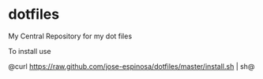 dotfiles
========

My Central Repository for my dot files

To install use

@curl https://raw.github.com/jose-espinosa/dotfiles/master/install.sh | sh@

